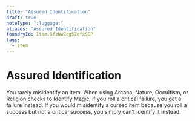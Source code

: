 ```yaml
---
title: "Assured Identification"
draft: true
noteType: ":luggage:"
aliases: "Assured Identification"
foundryId: Item.GfzNwZqg5ZqfxSEP
tags:
  - Item
---
```


# Assured Identification

You rarely misidentify an item. When using Arcana, Nature, Occultism, or Religion checks to Identify Magic, if you roll a critical failure, you get a failure instead. If you would misidentify a cursed item because you roll a success but not a critical success, you simply can't identify it instead.
